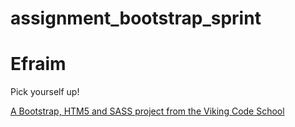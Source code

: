 assignment_bootstrap_sprint
===========================

# Efraim

Pick yourself up!

[A Bootstrap, HTM5 and SASS project from the Viking Code School](http://www.vikingcodeschool.com)
